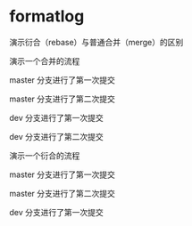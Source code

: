 # formatlog

演示衍合（rebase）与普通合并（merge）的区别

演示一个合并的流程

master 分支进行了第一次提交

master 分支进行了第二次提交

dev 分支进行了第一次提交

dev 分支进行了第二次提交

演示一个衍合的流程

master 分支进行了第一次提交

master 分支进行了第二次提交

dev 分支进行了第一次提交

